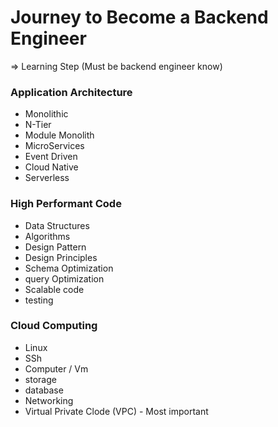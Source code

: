 # Journey to Become a Backend Engineer

=> Learning Step (Must be backend engineer know)

### Application Architecture

- Monolithic
- N-Tier
- Module Monolith
- MicroServices
- Event Driven
- Cloud Native
- Serverless

### High Performant Code

- Data Structures
- Algorithms
- Design Pattern
- Design Principles
- Schema Optimization
- query Optimization
- Scalable code
- testing

### Cloud Computing

- Linux
- SSh
- Computer / Vm
- storage
- database
- Networking
- Virtual Private Clode (VPC) - Most important

